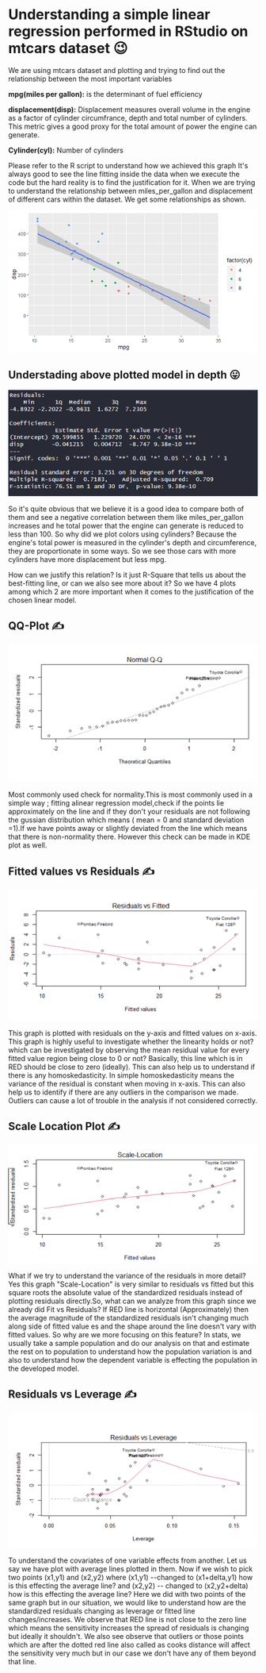 # Understanding a simple linear regression performed in RStudio on mtcars dataset :wink:
We are using mtcars dataset and plotting and trying to find out the relationship between the most important variables 

**mpg(miles per gallon):**  is the determinant of fuel efficiency

**displacement(disp):** Displacement measures overall volume in the engine as a factor of cylinder circumfrance, depth and total number of cylinders. This metric gives a good proxy for the total amount of power the engine can generate.

**Cylinder(cyl):** Number of cylinders

Please refer to the R script to understand how we achieved this graph
It's always good to see the line fitting inside the data when we execute the code but the hard reality is to find the justification for it.
When we are trying to understand the relationship between miles_per_gallon and displacement of different cars within the dataset. We get some relationships as shown.

![alt text](https://github.com/RaviTejaGanti/Linear-Model-and-Its-Justification-using-R/blob/main/lm_plot_with_linear_model.png)
## Understading above plotted model in depth :stuck_out_tongue:
![alt text](https://github.com/RaviTejaGanti/Linear-Model-and-Its-Justification-using-R/blob/main/Summary(lm_model).png)

So it's quite obvious that we believe it is a good idea to compare both of them and see a negative correlation between them like miles_per_gallon increases and he total power that the engine can generate is reduced to less than 100. So why did we plot colors using cylinders? Because the engine's total power is measured in the cylinder's depth and circumference, they are proportionate in some ways. So we see those cars with more cylinders have more displacement but less mpg.


How can we justify this relation? Is it just R-Square that tells us about the best-fitting line, or can we also see more about it? So we have 4 plots among which 2 are more important when it comes to the justification of the chosen linear model.
## QQ-Plot :writing_hand:
![alt text](https://github.com/RaviTejaGanti/Linear-Model-and-Its-Justification-using-R/blob/main/Normal%20Q-Q.png)

Most commonly used check for normality.This is most commonly used in a simple way ; fitting alinear regression model,check if the points lie approximately on the line and if they don't your residuals are not following the gussian distribution which means ( mean = 0 and standard deviation =1).If we have points away or slightly deviated from the line which means that there is non-normality there. However this check can be made in KDE plot as well.

## Fitted values vs Residuals :writing_hand:
![alt text](https://github.com/RaviTejaGanti/Linear-Model-and-Its-Justification-using-R/blob/main/Residuals%20vs%20Fitted.png)

This graph is plotted with residuals on the y-axis and fitted values on x-axis. This graph is highly useful to investigate whether the linearity holds or not? which can be investigated by observing the mean residual value for every fitted value region being close to 0 or not? Basically, this line which is in RED should be close to zero (ideally).
This can also help us to understand if there is any homoskedasticity. In simple homoskedasticity means the variance of the residual is constant when moving in x-axis. This can also help us to identify if there are any outliers in the comparison we made. Outliers can cause a lot of trouble in the analysis if not considered correctly.

## Scale Location Plot :writing_hand:
![alt text](https://github.com/RaviTejaGanti/Linear-Model-and-Its-Justification-using-R/blob/main/Scale_Location.png)

What if we try to understand the variance of the residuals in more detail? Yes this graph "Scale-Location" is very similar to residuals vs fitted but this square roots the absolute value of the standardized residuals instead of plotting residuals directly.So, what can we analyze from this graph since we already did Fit vs Residuals? If RED line is horizontal (Approximately) then the average magnitude of the standardized residuals isn't changing much along side of fitted value es and the shape around the line doesn't vary with fitted values. 
So why are we more focusing on this feature? In stats, we usually take a sample population and do our analysis on that and estimate the rest on to population to understand how the population variation is and also to understand how the dependent variable is effecting the population in the developed model.

## Residuals vs Leverage :writing_hand:
![alt text](https://github.com/RaviTejaGanti/Linear-Model-and-Its-Justification-using-R/blob/main/Residuals%20vs%20Leverage.png)

To understand the covariates of one variable effects from another.
Let us say we have plot with average lines plotted in them. Now if we wish to pick two points (x1,y1) and (x2,y2) where
(x1,y1) --changed to (x1+delta,y1) how is this effecting the average line? and 
(x2,y2) -- changed to (x2,y2+delta) how is this effecting the average line? 
Here we did with two points of the same graph but in our situation, we would like to understand how are the standardized residuals changing as leverage or fitted line changes/increases. We observe that RED line is not close to the zero line which means the sensitivity increases the spread of residuals is changing but ideally it shouldn't.
We also see observe that outliers or those points which are after the dotted red line also called as cooks distance will affect the sensitivity very much but in our case we don't have any of them beyond that line.



